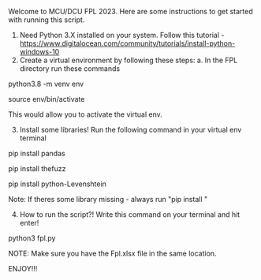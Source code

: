 Welcome to MCU/DCU FPL 2023. Here are some instructions to get started with running this script. 

1. Need Python 3.X installed on your system. Follow this tutorial - https://www.digitalocean.com/community/tutorials/install-python-windows-10
2. Create a virtual environment by following these steps:
a. In the FPL directory run these commands

python3.8 -m venv env <br>

source env/bin/activate

This would allow you to activate the virtual env.

3. Install some libraries! Run the following command in your virtual env terminal

pip install pandas <br>

pip install thefuzz <br>

pip install  python-Levenshtein <br>

Note: If theres some library missing - always run "pip install <library name>" 

4. How to run the script?! Write this command on your terminal and hit enter! <br>
   
python3 fpl.py

NOTE: Make sure you have the Fpl.xlsx file in the same location. 

ENJOY!!!
